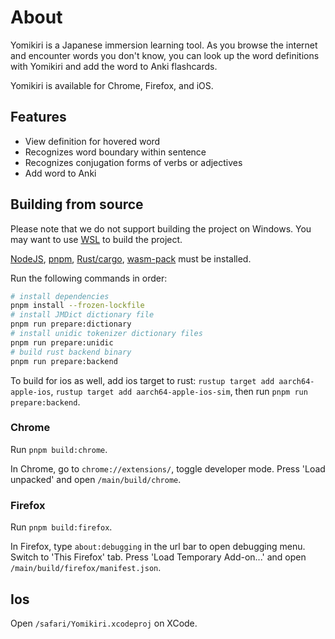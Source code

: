 # About

Yomikiri is a Japanese immersion learning tool. As you browse the internet and encounter words you don't know, you can look up the word definitions with Yomikiri and add the word to Anki flashcards.

Yomikiri is available for Chrome, Firefox, and iOS.

## Features
- View definition for hovered word
- Recognizes word boundary within sentence
- Recognizes conjugation forms of verbs or adjectives
- Add word to Anki

## Building from source

Please note that we do not support building the project on Windows. You may want to use [WSL](https://learn.microsoft.com/en-us/windows/wsl/install) to build the project.

[NodeJS](https://nodejs.org/en/download), [pnpm](https://pnpm.io/installation), [Rust/cargo](https://www.rust-lang.org/tools/install), [wasm-pack](https://rustwasm.github.io/wasm-pack/installer/) must be installed.

Run the following commands in order:
```sh
# install dependencies
pnpm install --frozen-lockfile
# install JMDict dictionary file
pnpm run prepare:dictionary
# install unidic tokenizer dictionary files
pnpm run prepare:unidic
# build rust backend binary
pnpm run prepare:backend
```

To build for ios as well, add ios target to rust: 
`rustup target add aarch64-apple-ios`, `rustup target add aarch64-apple-ios-sim`,
then run `pnpm run prepare:backend`.

### Chrome

Run `pnpm build:chrome`.

In Chrome, go to `chrome://extensions/`, toggle developer mode. Press 'Load unpacked' and open `/main/build/chrome`.

### Firefox

Run `pnpm build:firefox`.

In Firefox, type `about:debugging` in the url bar to open debugging menu. Switch to 'This Firefox' tab. 
Press 'Load Temporary Add-on...' and open `/main/build/firefox/manifest.json`.

## Ios

Open `/safari/Yomikiri.xcodeproj` on XCode.